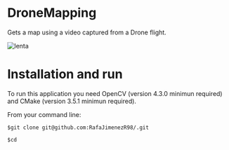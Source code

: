 # DroneMapping
Gets a map using a video captured from a Drone flight.

![lenta](https://user-images.githubusercontent.com/43963246/98108725-c132de80-1e9c-11eb-9f71-c487cdc3597b.jpg)



# Installation and run

To run this application you need OpenCV (version 4.3.0 minimun required) and CMake (version 3.5.1 minimun required).

From your command line:

```
$git clone git@github.com:RafaJimenezR98/.git

$cd
```

